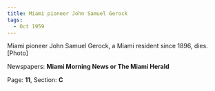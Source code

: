 ```yaml
---  
title: Miami pioneer John Samuel Gerock  
tags:  
  - Oct 1959  
---  
```

  
Miami pioneer John Samuel Gerock, a Miami resident since 1896, dies. [Photo]  
  
Newspapers: **Miami Morning News or The Miami Herald**  
  
Page: **11**, Section: **C** 
